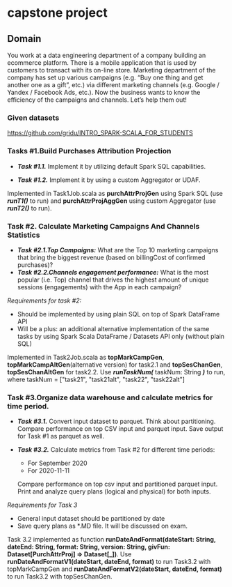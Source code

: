 # capstone project

## Domain
You work at a data engineering department of a company building an ecommerce platform. There is a mobile application that is used by customers to transact with its on-line store. Marketing department of the company has set up various campaigns (e.g. “Buy one thing and get another one as a gift”, etc.) via different marketing channels (e.g. Google / Yandex / Facebook Ads, etc.).
Now the business wants to know the efficiency of the campaigns and channels. Let’s help them out!

### Given datasets
https://github.com/gridu/INTRO_SPARK-SCALA_FOR_STUDENTS

### Tasks #1.Build Purchases Attribution Projection

- **_Task #1.1._** Implement it by utilizing default Spark SQL capabilities.

- **_Task #1.2._** Implement it by using a custom Aggregator or UDAF.

Implemented in Task1Job.scala as **purchAttrProjGen** using Spark SQL (use **_runT1()_** to run)
and **purchAttrProjAggGen** using custom Aggregator (use **_runT2()_** to run). 



### Task #2. Calculate Marketing Campaigns And Channels Statistics

- _**Task #2.1.Top Campaigns:**_
What are the Top 10 marketing campaigns that bring the biggest revenue (based on billingCost of confirmed purchases)?
- **_Task #2.2.Channels engagement performance:_**
What is the most popular (i.e. Top) channel that drives the highest amount of unique sessions (engagements) with the App in each campaign?

_Requirements for task #2:_
  - Should be implemented by using plain SQL on top of Spark DataFrame API
  - Will be a plus: an additional alternative implementation of the same tasks by using
  Spark Scala DataFrame / Datasets API only (without plain SQL)

Implemented in Task2Job.scala as **topMarkCampGen**, **topMarkCampAltGen**(alternative version) for task2.1 
and **topSesChanGen**, **topSesChanAltGen** for task2.2. Use **_runTaskNum(_** taskNum: String **_)_** to run, 
where taskNum = ["task21", "task21alt", "task22", "task22alt"]

### Task #3.Organize data warehouse and calculate metrics for time period.
- **_Task #3.1._** Convert input dataset to parquet. Think about partitioning. Compare performance on top CSV input and parquet input. Save output for Task #1 as parquet as well.
- **_Task #3.2._** Calculate metrics from Task #2 for different time periods:
  - For September 2020
  - For 2020-11-11
  
  Compare performance on top csv input and partitioned parquet input. Print and analyze
  query plans (logical and physical) for both inputs.

_Requirements for Task 3_
  - General input dataset should be partitioned by date
  - Save query plans as *.MD file. It will be discussed on exam.

Task 3.2 implemented as function **runDateAndFormat(dateStart: String, dateEnd: String, format: String, version: String, givFun: Dataset[PurchAttrProj] => Dataset[_])**. 
Use **runDateAndFormatV1(dateStart, dateEnd, format)** to run Task3.2 with topMarkCampGen
and **runDateAndFormatV2(dateStart, dateEnd, format)** to run Task3.2 with topSesChanGen.
